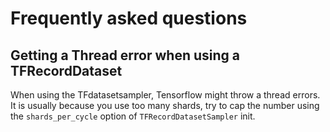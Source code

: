 # Frequently asked questions


## Getting a Thread error when using a TFRecordDataset

When using the TFdatasetsampler, Tensorflow might throw a thread errors. It is usually because you use too many shards, try to cap the number using the `shards_per_cycle` option of `TFRecordDatasetSampler` init.